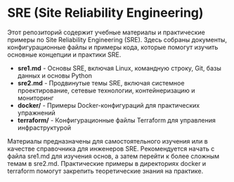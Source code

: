 # SRE (Site Reliability Engineering)

Этот репозиторий содержит учебные материалы и практические примеры по Site Reliability Engineering (SRE). Здесь собраны документы, конфигурационные файлы и примеры кода, которые помогут изучить основные концепции и практики SRE.

- **sre1.md** - Основы SRE, включая Linux, командную строку, Git, базы данных и основы Python
- **sre2.md** - Продвинутые темы SRE, включая системное проектирование, сетевые технологии, контейнеризацию и мониторинг
- **docker/** - Примеры Docker-конфигураций для практических упражнений
- **terraform/** - Конфигурационные файлы Terraform для управления инфраструктурой

Материалы предназначены для самостоятельного изучения или в качестве справочника для инженеров SRE. Рекомендуется начать с файла sre1.md для изучения основ, а затем перейти к более сложным темам в sre2.md.
Практические примеры в директориях docker и terraform помогут закрепить теоретические знания на практике.
